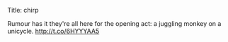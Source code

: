 Title: chirp

Rumour has it they're all here for the opening act: a juggling monkey on a unicycle. <a href="http://t.co/6HYYYAA5">http://t.co/6HYYYAA5</a>
